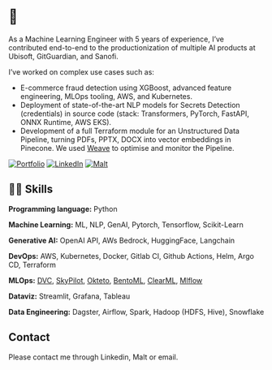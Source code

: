 # 👋

As a Machine Learning Engineer with 5 years of experience, I’ve contributed end-to-end to the productionization of multiple AI products at Ubisoft, GitGuardian, and Sanofi.

I’ve worked on complex use cases such as:
- E-commerce fraud detection using XGBoost, advanced feature engineering, MLOps tooling, AWS, and Kubernetes.
- Deployment of state-of-the-art NLP models for Secrets Detection (credentials) in source code (stack: Transformers, PyTorch, FastAPI, ONNX Runtime, AWS EKS).
- Development of a full Terraform module for an Unstructured Data Pipeline, turning PDFs, PPTX, DOCX into vector embeddings in Pinecone. We used [Weave](https://weave-docs.wandb.ai) to optimise and monitor the Pipeline.

 
<a href="https://michaelromagne.github.io/" target="_blank"><img alt="Portfolio" src="https://img.shields.io/badge/Portfolio%20Website-%2312100E.svg?&style=for-the-badge&logoColor=blue" /></a> 
<a href="https://www.linkedin.com/in/michael-romagne/" target="_blank"><img alt="LinkedIn" src="https://img.shields.io/badge/linkedin-%230077B5.svg?&style=for-the-badge&logo=linkedin&logoColor=white" /></a>
<a href="https://www.malt.fr/profile/michaelromagne" target="_blank"><img alt="Malt" src="https://img.shields.io/badge/Malt-FC5757?logo=malt&logoColor=fff&style=for-the-badge" /></a>

## 👨‍🔬 Skills

**Programming language:** Python

**Machine Learning:** ML, NLP, GenAI, Pytorch, Tensorflow, Scikit-Learn

**Generative AI:** OpenAI API, AWs Bedrock, HuggingFace, Langchain

**DevOps:** AWS, Kubernetes, Docker, Gitlab CI, Github Actions, Helm, Argo CD, Terraform

**MLOps:** [DVC](https://github.com/iterative/dvc), [SkyPilot](https://github.com/skypilot-org/skypilot), [Okteto](https://github.com/okteto/okteto), [BentoML](https://github.com/bentoml/BentoML), [ClearML](https://github.com/allegroai/clearml), [Mlflow](https://github.com/mlflow/mlflow)

**Dataviz:** Streamlit, Grafana, Tableau

**Data Engineering:** Dagster, Airflow, Spark, Hadoop (HDFS, Hive), Snowflake

## Contact

Please contact me through Linkedin, Malt or email.
